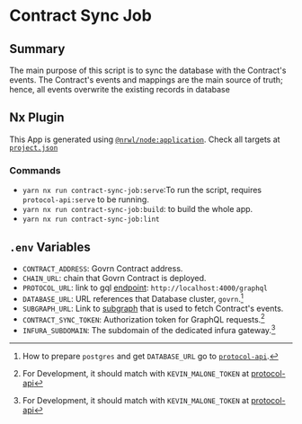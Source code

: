 # Contract Sync Job

## Summary

The main purpose of this script is to sync the database with the Contract's events. The Contract's events and mappings are the main source of truth; hence, all events overwrite the existing records in database

## Nx Plugin

This App is generated using [`@nrwl/node:application`](https://nx.dev/packages/node/generators/application). Check all targets at [`project.json`](./project.json)

### Commands

- `yarn nx run contract-sync-job:serve`:To run the script, requires `protocol-api:serve` to be running.
- `yarn nx run contract-sync-job:build`: to build the whole app.
- `yarn nx run contract-sync-job:lint`

## `.env` Variables

- `CONTRACT_ADDRESS`: Govrn Contract address.
- `CHAIN_URL`: chain that Govrn Contract is deployed.
- `PROTOCOL_URL`: link to gql [endpoint](../protocol-api/README.md#express): `http://localhost:4000/graphql`
- `DATABASE_URL`: URL references that Database cluster, `govrn`.[^1]
- `SUBGRAPH_URL`: Link to [subgraph](https://thegraph.com/docs/en/developer/quick-start/) that is used to fetch Contract's events.
- `CONTRACT_SYNC_TOKEN`: Authorization token for GraphQL requests.[^2]
- `INFURA_SUBDOMAIN`: The subdomain of the dedicated infura gateway.[^2]

[^1]: How to prepare `postgres` and get `DATABASE_URL` go to [`protocol-api`](../protocol-api/README.md#postgres).
[^2]: For Development, it should match with `KEVIN_MALONE_TOKEN` at [protocol-api](../protocol-api)
